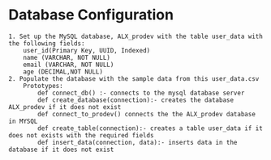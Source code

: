 # Database Configuration

    1. Set up the MySQL database, ALX_prodev with the table user_data with the following fields:
        user_id(Primary Key, UUID, Indexed)
        name (VARCHAR, NOT NULL)
        email (VARCHAR, NOT NULL)
        age (DECIMAL,NOT NULL)
    2. Populate the database with the sample data from this user_data.csv
        Prototypes:
            def connect_db() :- connects to the mysql database server
            def create_database(connection):- creates the database ALX_prodev if it does not exist
            def connect_to_prodev() connects the the ALX_prodev database in MYSQL
            def create_table(connection):- creates a table user_data if it does not exists with the required fields
            def insert_data(connection, data):- inserts data in the database if it does not exist
